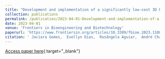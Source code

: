 ```yaml
---
title: "Development and implementation of a significantly low-cost 3D bioprinter using recycled scrap material"
collection: publications
permalink: /publication/2023-04-01-Development-and-implementation-of-a-significantly-low-cost-3D-bioprinter-using-recycled-scrap-material
date: 2023-04-01
venue: 'Frontiers in Bioengineering and Biotechnology'
paperurl: 'https://www.frontiersin.org/articles/10.3389/fbioe.2023.1108396/full'
citation: ' Jaciara Gomes,  Evellyn Dias,  Rosângela Aguiar,  André Chagas,  José Aguiar,  Luiz Alves, &quot;Development and implementation of a significantly low-cost 3D bioprinter using recycled scrap material.&quot; Frontiers in Bioengineering and Biotechnology, 2023.'
---
```

[Access paper here](https://www.frontiersin.org/articles/10.3389/fbioe.2023.1108396/full){:target="_blank"}
